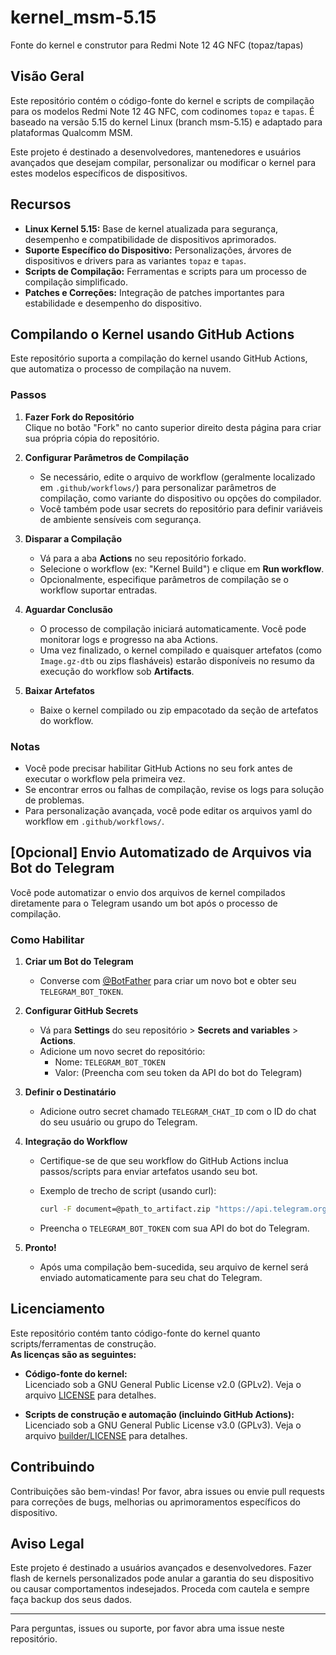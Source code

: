 # kernel_msm-5.15

Fonte do kernel e construtor para Redmi Note 12 4G NFC (topaz/tapas)

## Visão Geral

Este repositório contém o código-fonte do kernel e scripts de compilação para os modelos Redmi Note 12 4G NFC, com codinomes `topaz` e `tapas`. É baseado na versão 5.15 do kernel Linux (branch msm-5.15) e adaptado para plataformas Qualcomm MSM.

Este projeto é destinado a desenvolvedores, mantenedores e usuários avançados que desejam compilar, personalizar ou modificar o kernel para estes modelos específicos de dispositivos.

## Recursos

- **Linux Kernel 5.15:** Base de kernel atualizada para segurança, desempenho e compatibilidade de dispositivos aprimorados.
- **Suporte Específico do Dispositivo:** Personalizações, árvores de dispositivos e drivers para as variantes `topaz` e `tapas`.
- **Scripts de Compilação:** Ferramentas e scripts para um processo de compilação simplificado.
- **Patches e Correções:** Integração de patches importantes para estabilidade e desempenho do dispositivo.

## Compilando o Kernel usando GitHub Actions

Este repositório suporta a compilação do kernel usando GitHub Actions, que automatiza o processo de compilação na nuvem.

### Passos

1. **Fazer Fork do Repositório**  
   Clique no botão "Fork" no canto superior direito desta página para criar sua própria cópia do repositório.

2. **Configurar Parâmetros de Compilação**  
   - Se necessário, edite o arquivo de workflow (geralmente localizado em `.github/workflows/`) para personalizar parâmetros de compilação, como variante do dispositivo ou opções do compilador.
   - Você também pode usar secrets do repositório para definir variáveis de ambiente sensíveis com segurança.

3. **Disparar a Compilação**  
   - Vá para a aba **Actions** no seu repositório forkado.
   - Selecione o workflow (ex: "Kernel Build") e clique em **Run workflow**.
   - Opcionalmente, especifique parâmetros de compilação se o workflow suportar entradas.

4. **Aguardar Conclusão**  
   - O processo de compilação iniciará automaticamente. Você pode monitorar logs e progresso na aba Actions.
   - Uma vez finalizado, o kernel compilado e quaisquer artefatos (como `Image.gz-dtb` ou zips flasháveis) estarão disponíveis no resumo da execução do workflow sob **Artifacts**.

5. **Baixar Artefatos**  
   - Baixe o kernel compilado ou zip empacotado da seção de artefatos do workflow.

### Notas

- Você pode precisar habilitar GitHub Actions no seu fork antes de executar o workflow pela primeira vez.
- Se encontrar erros ou falhas de compilação, revise os logs para solução de problemas.
- Para personalização avançada, você pode editar os arquivos yaml do workflow em `.github/workflows/`.

## [Opcional] Envio Automatizado de Arquivos via Bot do Telegram

Você pode automatizar o envio dos arquivos de kernel compilados diretamente para o Telegram usando um bot após o processo de compilação.

### Como Habilitar

1. **Criar um Bot do Telegram**  
   - Converse com [@BotFather](https://t.me/BotFather) para criar um novo bot e obter seu `TELEGRAM_BOT_TOKEN`.

2. **Configurar GitHub Secrets**  
   - Vá para **Settings** do seu repositório > **Secrets and variables** > **Actions**.
   - Adicione um novo secret do repositório:
     - Nome: `TELEGRAM_BOT_TOKEN`
     - Valor: (Preencha com seu token da API do bot do Telegram)

3. **Definir o Destinatário**  
   - Adicione outro secret chamado `TELEGRAM_CHAT_ID` com o ID do chat do seu usuário ou grupo do Telegram.

4. **Integração do Workflow**  
   - Certifique-se de que seu workflow do GitHub Actions inclua passos/scripts para enviar artefatos usando seu bot.  
   - Exemplo de trecho de script (usando curl):

     ```sh
     curl -F document=@path_to_artifact.zip "https://api.telegram.org/bot${{ secrets.TELEGRAM_BOT_TOKEN }}/sendDocument?chat_id=${{ secrets.TELEGRAM_CHAT_ID }}&caption=Compilação do kernel concluída!"
     ```

   - Preencha o `TELEGRAM_BOT_TOKEN` com sua API do bot do Telegram.

5. **Pronto!**  
   - Após uma compilação bem-sucedida, seu arquivo de kernel será enviado automaticamente para seu chat do Telegram.

## Licenciamento

Este repositório contém tanto código-fonte do kernel quanto scripts/ferramentas de construção.  
**As licenças são as seguintes:**

- **Código-fonte do kernel:**  
  Licenciado sob a GNU General Public License v2.0 (GPLv2). Veja o arquivo [LICENSE](LICENSE) para detalhes.

- **Scripts de construção e automação (incluindo GitHub Actions):**  
  Licenciado sob a GNU General Public License v3.0 (GPLv3). Veja o arquivo [builder/LICENSE](builder/LICENSE) para detalhes.

## Contribuindo

Contribuições são bem-vindas! Por favor, abra issues ou envie pull requests para correções de bugs, melhorias ou aprimoramentos específicos do dispositivo.

## Aviso Legal

Este projeto é destinado a usuários avançados e desenvolvedores. Fazer flash de kernels personalizados pode anular a garantia do seu dispositivo ou causar comportamentos indesejados. Proceda com cautela e sempre faça backup dos seus dados.

---

Para perguntas, issues ou suporte, por favor abra uma issue neste repositório.